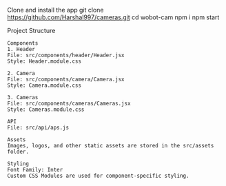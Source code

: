 Clone and install the app
    git clone https://github.com/Harshal997/cameras.git
    cd wobot-cam
    npm i
    npm start

Project Structure

    Components
    1. Header
    File: src/components/header/Header.jsx
    Style: Header.module.css

    2. Camera
    File: src/components/camera/Camera.jsx
    Style: Camera.module.css

    3. Cameras
    File: src/components/cameras/Cameras.jsx
    Style: Cameras.module.css

    API
    File: src/api/aps.js

    Assets
    Images, logos, and other static assets are stored in the src/assets folder.

    Styling
    Font Family: Inter
    Custom CSS Modules are used for component-specific styling.